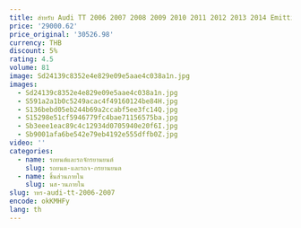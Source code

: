 ```yaml
---
title: สําหรับ Audi TT 2006 2007 2008 2009 2010 2011 2012 2013 2014 Emitting Diode ไฟหน้า TTRS แบบไดนามิกพวงมาลัยสัญญาณ DRL
price: '29000.62'
price_original: '30526.98'
currency: THB
discount: 5%
rating: 4.5
volume: 81
image: Sd24139c8352e4e829e09e5aae4c038a1n.jpg
images:
  - Sd24139c8352e4e829e09e5aae4c038a1n.jpg
  - S591a2a1b0c5249acac4f49160124be84H.jpg
  - S136bebd05eb244b69a2ccabf5ee3fc14Q.jpg
  - S15298e51cf5946779fc4bae71156575ba.jpg
  - Sb3eee1eac89c4c12934d0705940e20f6I.jpg
  - Sb9001afa6be542e79eb4192e555dffb0Z.jpg
video: ''
categories:
  - name: รถยนต์และรถจักรยานยนต์
    slug: รถยนต-และรถจ-กรยานยนต
  - name: ชิ้นส่วนภายใน
    slug: นส-วนภายใน
slug: าหร-audi-tt-2006-2007
encode: okKMHFy
lang: th
---
```

  